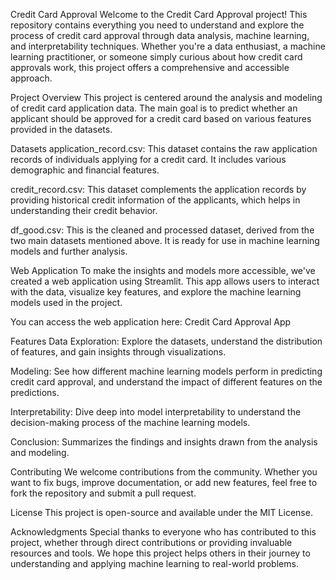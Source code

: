 Credit Card Approval
Welcome to the Credit Card Approval project! This repository contains everything you need to understand and explore the process of credit card approval through data analysis, machine learning, and interpretability techniques. Whether you're a data enthusiast, a machine learning practitioner, or someone simply curious about how credit card approvals work, this project offers a comprehensive and accessible approach.

Project Overview
This project is centered around the analysis and modeling of credit card application data. The main goal is to predict whether an applicant should be approved for a credit card based on various features provided in the datasets.

Datasets
application_record.csv: This dataset contains the raw application records of individuals applying for a credit card. It includes various demographic and financial features.

credit_record.csv: This dataset complements the application records by providing historical credit information of the applicants, which helps in understanding their credit behavior.

df_good.csv: This is the cleaned and processed dataset, derived from the two main datasets mentioned above. It is ready for use in machine learning models and further analysis.

Web Application
To make the insights and models more accessible, we've created a web application using Streamlit. This app allows users to interact with the data, visualize key features, and explore the machine learning models used in the project.

You can access the web application here: Credit Card Approval App

Features
Data Exploration: Explore the datasets, understand the distribution of features, and gain insights through visualizations.

Modeling: See how different machine learning models perform in predicting credit card approval, and understand the impact of different features on the predictions.

Interpretability: Dive deep into model interpretability to understand the decision-making process of the machine learning models.

Conclusion: Summarizes the findings and insights drawn from the analysis and modeling.

Contributing
We welcome contributions from the community. Whether you want to fix bugs, improve documentation, or add new features, feel free to fork the repository and submit a pull request.

License
This project is open-source and available under the MIT License.

Acknowledgments
Special thanks to everyone who has contributed to this project, whether through direct contributions or providing invaluable resources and tools. We hope this project helps others in their journey to understanding and applying machine learning to real-world problems.

